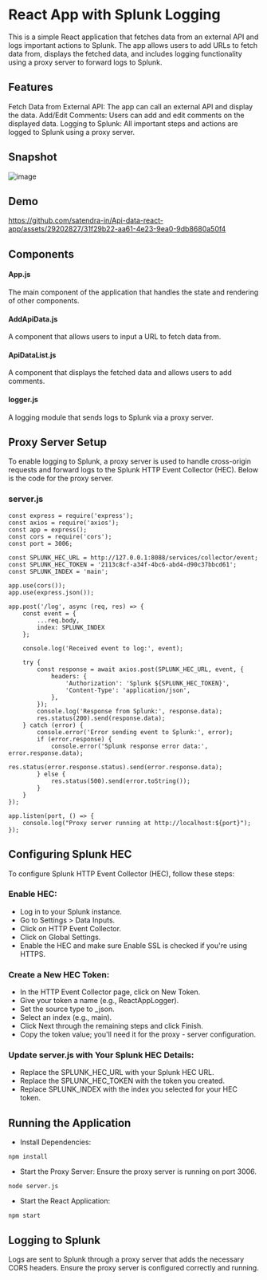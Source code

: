 
# React App with Splunk Logging
This is a simple React application that fetches data from an external API and logs important actions to Splunk. The app allows users to add URLs to fetch data from, displays the fetched data, and includes logging functionality using a proxy server to forward logs to Splunk.

## Features
Fetch Data from External API: The app can call an external API and display the data.
Add/Edit Comments: Users can add and edit comments on the displayed data.
Logging to Splunk: All important steps and actions are logged to Splunk using a proxy server.

## Snapshot
![image](https://github.com/satendra-in/Api-data-react-app/assets/29202827/804c1e37-cf7b-4900-81e8-74d2ead6049d)

## Demo
https://github.com/satendra-in/Api-data-react-app/assets/29202827/31f29b22-aa61-4e23-9ea0-9db8680a50f4


## Components
#### App.js
The main component of the application that handles the state and rendering of other components.

#### AddApiData.js
A component that allows users to input a URL to fetch data from.

#### ApiDataList.js
A component that displays the fetched data and allows users to add comments.

#### logger.js
A logging module that sends logs to Splunk via a proxy server.

## Proxy Server Setup
To enable logging to Splunk, a proxy server is used to handle cross-origin requests and forward logs to the Splunk HTTP Event Collector (HEC). Below is the code for the proxy server.

### server.js

```
const express = require('express');
const axios = require('axios');
const app = express();
const cors = require('cors');
const port = 3006;

const SPLUNK_HEC_URL = http://127.0.0.1:8088/services/collector/event;
const SPLUNK_HEC_TOKEN = '2113c8cf-a34f-4bc6-abd4-d90c37bbcd61';
const SPLUNK_INDEX = 'main';

app.use(cors());
app.use(express.json());

app.post('/log', async (req, res) => {
    const event = {
        ...req.body,
        index: SPLUNK_INDEX
    };

    console.log('Received event to log:', event);

    try {
        const response = await axios.post(SPLUNK_HEC_URL, event, {
            headers: {
                'Authorization': 'Splunk ${SPLUNK_HEC_TOKEN}',
                'Content-Type': 'application/json',
            },
        });
        console.log('Response from Splunk:', response.data);
        res.status(200).send(response.data);
    } catch (error) {
        console.error('Error sending event to Splunk:', error);
        if (error.response) {
            console.error('Splunk response error data:', error.response.data);
            res.status(error.response.status).send(error.response.data);
        } else {
            res.status(500).send(error.toString());
        }
    }
});

app.listen(port, () => {
    console.log("Proxy server running at http://localhost:${port}");
});
```

## Configuring Splunk HEC
To configure Splunk HTTP Event Collector (HEC), follow these steps:

### Enable HEC:

- Log in to your Splunk instance.
- Go to Settings > Data Inputs.
- Click on HTTP Event Collector.
- Click on Global Settings.
- Enable the HEC and make sure Enable SSL is checked if you're using HTTPS.

### Create a New HEC Token: 
- In the HTTP Event Collector page, click on New Token.
- Give your token a name (e.g., ReactAppLogger).
- Set the source type to _json.
- Select an index (e.g., main).
- Click Next through the remaining steps and click Finish.
- Copy the token value; you'll need it for the proxy - server configuration.
### Update server.js with Your Splunk HEC Details:

- Replace the SPLUNK_HEC_URL with your Splunk HEC URL.
- Replace the SPLUNK_HEC_TOKEN with the token you created.
- Replace SPLUNK_INDEX with the index you selected for your HEC token.

## Running the Application
- Install Dependencies:


```npm install```
- Start the Proxy Server:
Ensure the proxy server is running on port 3006.

```node server.js```
- Start the React Application:

```npm start```

## Logging to Splunk
Logs are sent to Splunk through a proxy server that adds the necessary CORS headers. Ensure the proxy server is configured correctly and running.
